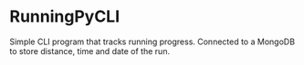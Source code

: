 # RunningPyCLI

Simple CLI program that tracks running progress. Connected to a MongoDB to store distance, time and date of the run.
